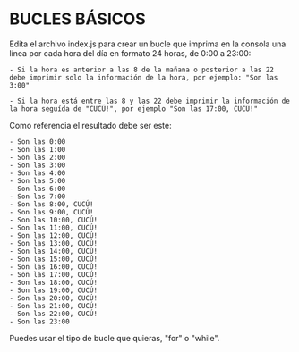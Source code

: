 # BUCLES BÁSICOS

Edita el archivo index.js para crear un bucle que imprima en la consola una línea por cada hora del día en formato 24 horas, de 0:00 a 23:00:

    - Si la hora es anterior a las 8 de la mañana o posterior a las 22 debe imprimir solo la información de la hora, por ejemplo: "Son las 3:00"

    - Si la hora está entre las 8 y las 22 debe imprimir la información de la hora seguída de "CUCÚ!", por ejemplo "Son las 17:00, CUCÚ!"

Como referencia el resultado debe ser este:

    - Son las 0:00
    - Son las 1:00
    - Son las 2:00
    - Son las 3:00
    - Son las 4:00
    - Son las 5:00
    - Son las 6:00
    - Son las 7:00
    - Son las 8:00, CUCÚ!
    - Son las 9:00, CUCÚ!
    - Son las 10:00, CUCÚ!
    - Son las 11:00, CUCÚ!
    - Son las 12:00, CUCÚ!
    - Son las 13:00, CUCÚ!
    - Son las 14:00, CUCÚ!
    - Son las 15:00, CUCÚ!
    - Son las 16:00, CUCÚ!
    - Son las 17:00, CUCÚ!
    - Son las 18:00, CUCÚ!
    - Son las 19:00, CUCÚ!
    - Son las 20:00, CUCÚ!
    - Son las 21:00, CUCÚ!
    - Son las 22:00, CUCÚ!
    - Son las 23:00

Puedes usar el tipo de bucle que quieras, "for" o "while".

